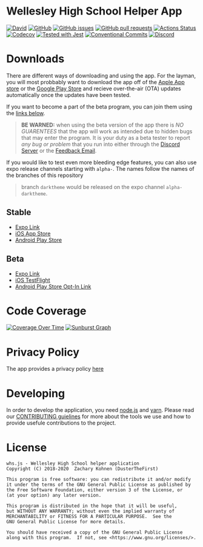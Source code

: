 # Wellesley High School Helper App

[![David](https://img.shields.io/david/whsha/whs.js.svg)](https://github.com/whsha/whs.js/network/dependencies)
[![GitHub](https://img.shields.io/github/license/whsha/whs.js.svg)](https://github.com/whsha/whs.js/blob/master/LICENSE)
[![GitHub issues](https://img.shields.io/github/issues/whsha/whs.js.svg)](https://github.com/whsha/whs.js/issues)
[![GitHub pull requests](https://img.shields.io/github/issues-pr/whsha/whs.js.svg)](https://github.com/whsha/whs.js/pulls)
[![Actions Status](https://github.com/whsha/whs.js/workflows/Build%20App/badge.svg)](https://github.com/whsha/whs.js/actions)
[![Codecov](https://img.shields.io/codecov/c/github/whsha/whs.js/master.svg)](https://codecov.io/gh/whsha/whs.js)
[![Tested with Jest](https://img.shields.io/badge/tested_with-jest-99424f.svg)](https://github.com/facebook/jest)
[![Conventional Commits](https://img.shields.io/badge/Conventional%20Commits-1.0.0-yellow.svg)](https://conventionalcommits.org)
[![Discord](https://img.shields.io/discord/521150060147245066.svg)]()

# Downloads
There are different ways of downloading and using the app. For the layman, you will most probbably want to download the app off of
the [Apple App store][appstore] or the [Google Play Store][playstore] and recieve over-the-air (OTA) updates automatically once the
updates have been tested.

If you want to become a part of the beta program, you can join them using the [links below](#Beta).
> **BE WARNED:** when using the beta version of the app there is *NO GUARENTEES* that the app will work as intended due to hidden
bugs that may enter the program. It is your duty as a beta tester to report *any bug or problem* that you run into either through
the [Discord Server][discord] or the [Feedback Email][feedback-email].

If you would like to test even more bleeding edge features, you can also use expo release channels starting with `alpha-`.
The names follow the names of the branches of this repository 
> branch `darktheme` would be released on the expo channel `alpha-darktheme`.

## Stable
- [Expo Link][expo-stable]
- [iOS App Store][appstore]
- [Android Play Store][playstore]

## Beta
- [Expo Link][expo-staging]
- [iOS TestFlight][testflight]
- [Android Play Store Opt-In Link][playstore-beta]

<!-- iOS Links -->
[appstore]: https://apps.apple.com/us/app/whs-helper-app/id1488677026 "Apple App Store Link"
[testflight]: https://testflight.apple.com/join/sM9ElvxR "Apple TestFlight Link"

<!-- Android Links -->
[playstore]: https://play.google.com/store/apps/details?id=com.dusterthefirst.whs "Google Play Store Link"
[playstore-beta]: https://play.google.com/apps/testing/com.dusterthefirst.whs "Google Play Store Beta Opt-In Link"

<!-- Expo Links -->
[expo-stable]: https://exp.host/@dusterthefirst/WHS?release-channel=stable "Expo Stable link"
[expo-staging]: https://exp.host/@dusterthefirst/WHS?release-channel=staging "Expo Beta link"

<!-- Support links -->
[discord]: https://discord.gg/7q3TxUH "Support Discord"
[feedback-email]: mailto:feedback@whs.dusterthefirst.com "Feedback Email"

# Code Coverage
[![Coverage Over Time](https://codecov.io/gh/whsha/whs.js/branch/master/graphs/commits.svg)](https://codecov.io/gh/whsha/whs.js)
[![Sunburst Graph](https://codecov.io/gh/whsha/whs.js/branch/master/graphs/sunburst.svg)](https://codecov.io/gh/whsha/whs.js)

# Privacy Policy
The app provides a privacy policy [here](https://whs.dusterthefirst.com/PRIVACY)

# Developing
In order to develop the application, you need [node.js](https://nodejs.org/) and [yarn](https://yarnpkg.com/).
Please read our [CONTRIBUTING guielines](CONTRIBUTING.md) for more about the tools we use and how to provide usefule contributions to the project.

# License
    whs.js - Wellesley High School helper application
    Copyright (C) 2018-2020  Zachary Kohnen (DusterTheFirst)

    This program is free software: you can redistribute it and/or modify
    it under the terms of the GNU General Public License as published by
    the Free Software Foundation, either version 3 of the License, or
    (at your option) any later version.

    This program is distributed in the hope that it will be useful,
    but WITHOUT ANY WARRANTY; without even the implied warranty of
    MERCHANTABILITY or FITNESS FOR A PARTICULAR PURPOSE.  See the
    GNU General Public License for more details.

    You should have received a copy of the GNU General Public License
    along with this program.  If not, see <https://www.gnu.org/licenses/>.
